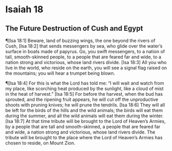 # Isaiah 18

## The Future Destruction of Cush and Egypt
¶[Isa 18:1] Beware, land of buzzing wings, the one beyond the rivers of Cush,
[Isa 18:2] that sends messengers by sea, who glide over the water’s surface in boats made of papyrus. Go, you swift messengers, to a nation of tall, smooth-skinned people, to a people that are feared far and wide, to a nation strong and victorious, whose land rivers divide.
[Isa 18:3] All you who live in the world, who reside on the earth, you will see a signal flag raised on the mountains; you will hear a trumpet being blown.

¶[Isa 18:4] For this is what the Lord has told me: “I will wait and watch from my place, like scorching heat produced by the sunlight, like a cloud of mist in the heat of harvest.”
[Isa 18:5] For before the harvest, when the bud has sprouted, and the ripening fruit appears, he will cut off the unproductive shoots with pruning knives; he will prune the tendrils.
[Isa 18:6] They will all be left for the birds of the hills and the wild animals; the birds will eat them during the summer, and all the wild animals will eat them during the winter.
[Isa 18:7] At that time tribute will be brought to the Lord of Heaven’s Armies, by a people that are tall and smooth-skinned, a people that are feared far and wide, a nation strong and victorious, whose land rivers divide. The tribute will be brought to the place where the Lord of Heaven’s Armies has chosen to reside, on Mount Zion.
